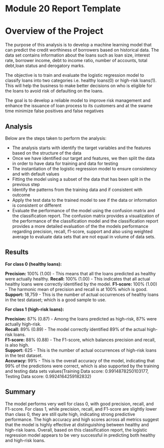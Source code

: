 # Module 20 Report Template
# Overview of the Project

The purpose of this analysis is to develop a machine learning model that can predict the credit worthiness of borrowers based on historical data. The data set contains information about the loans such as loan size, interest rate, borrower income, debt to income ratio, number of accounts, total debt,loan status and derogatory marks.

The objective is to train and evaluate the logistic regression model to classify loans into two categories i.e. healthy loans(0) or high-risk loans(1). This will help the business to make better decisions on who is eligible for the loans to avoid risk of defaulting on the loans.

The goal is to develop a reliable model to improve risk management and enhance the issuance of loan process to its customers and at the swame time minimize false positives and false negatives
## Analysis 
Below are the steps taken to perform the analysis:  
- The analysis starts with identify the target variables and the features based on the structure of the data
- Once we have identified our target and features, we then split the data in order to have data for training and data for testing
- The instantiation of the logistic regression model to ensure consistency and with default values
- Fitting the model using a subset of the data that has been split in the previous step
- Identify the patterns from the training data and if consistent with outcome
- Apply the test data to the trained model to see if the data or information is consistent or different
- Evaluate the performance of the model using the confusion matrix and the classification report. The confusion matrix provides a visualization of the performance of the classification model and the classification report provides a more detailed evaluation of the the models performance regarding precision, recall, f1-score, support and also using weighted average to evaluate data sets that are not equal in volume of data sets.

## Results

**For class 0 (healthy loans):**

**Precision:** 100% (1.00) - This means that all the loans predicted as healthy were actually healthy. 
**Recall:** 100% (1.00) - This indicates that all actual healthy loans were correctly identified by the model. 
**F1-score:** 100% (1.00) - The harmonic mean of precision and recall is at 100% which is good. 
**Support:** 18,759 - This is the number of actual occurrences of healthy loans in the test dataset; which is a good sample to use.

**For class 1 (high-risk loans):**

**Precision:** 87% (0.87) - Among the loans predicted as high-risk, 87% were actually high-risk.  
**Recall:** 89% (0.89) - The model correctly identified 89% of the actual high-risk loans.  
**F1-score:** 88% (0.88) - The F1-score, which balances precision and recall, is also high.  
**Support:** 625 - This is the number of actual occurrences of high-risk loans in the test dataset.  
**Accuracy:** 99% - This is the overall accuracy of the model, indicating that 99% of the predictions were correct, which is also supported by the training and testing data sets values(Training Data score: 0.9914878250103177, Testing Data score: 0.9924164259182832)

## Summary

The model performs very well for class 0, with good precision, recall, and F1-score. For class 1, while precision, recall, and F1-score are slightly lower than class 0, they are still quite high, indicating strong predictive performance. The high accuracy and high scores across all metrics suggest that the model is highly effective at distinguishing between healthy and high-risk loans. Overall, based on this classification report, the logistic regression model appears to be very successful in predicting both healthy and high-risk loans.
